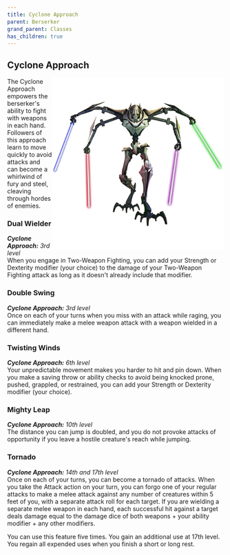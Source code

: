 ```yaml
---
title: Cyclone Approach
parent: Berserker
grand_parent: Classes
has_children: true
---
```


## Cyclone Approach

<img src='../../../../zzImages/Classes/berserker_cyclone.png' style='float:right; width:400px;'>

The Cyclone Approach empowers the berserker's ability to fight with weapons in each hand. Followers of this approach learn to move quickly to avoid attacks and can become a whirlwind of fury and steel, cleaving through hordes of enemies.

### Dual Wielder
_**Cyclone Approach:** 3rd level_<br>
When you engage in Two-Weapon Fighting, you can add your Strength or Dexterity modifier (your choice) to the damage of your Two-Weapon Fighting attack as long as it doesn't already include that modifier.

### Double Swing
_**Cyclone Approach:** 3rd level_<br>
Once on each of your turns when you miss with an attack while raging, you can immediately make a melee weapon attack with a weapon wielded in a different hand. 

### Twisting Winds
_**Cyclone Approach:** 6th level_<br>
Your unpredictable movement makes you harder to hit and pin down. When you make a saving throw or ability checks to avoid being knocked prone, pushed, grappled, or restrained, you can add your Strength or Dexterity modifier (your choice).

### Mighty Leap
_**Cyclone Approach:** 10th level_<br>
The distance you can jump is doubled, and you do not provoke attacks of opportunity if you leave a hostile creature's reach while jumping.

### Tornado
_**Cyclone Approach:** 14th and 17th level_<br>
Once on each of your turns, you can become a tornado of attacks. When you take the Attack action on your turn, you can forgo one of your regular attacks to make a melee attack against any number of creatures within 5 feet of you, with a separate attack roll for each target. If you are wielding a separate melee weapon in each hand, each successful hit against a target deals damage equal to the damage dice of both weapons + your ability modifier + any other modifiers.

You can use this feature five times. You gain an additional use at 17th level. You regain all expended uses when you finish a short or long rest.
